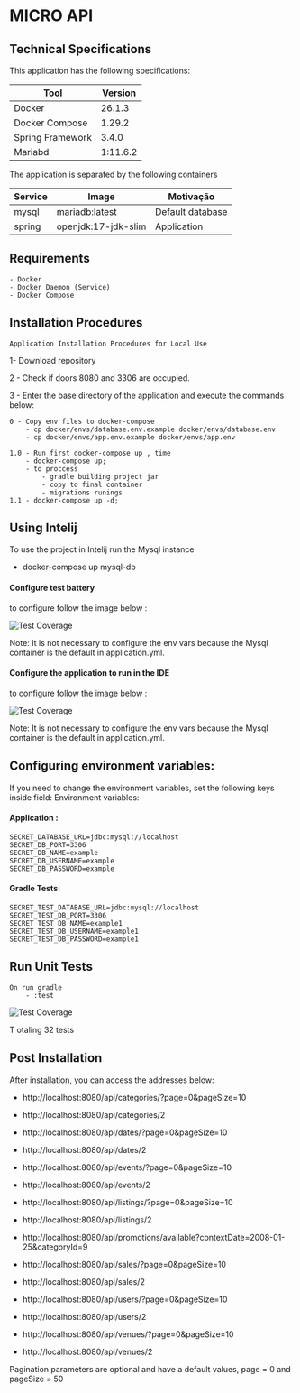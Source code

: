 # MICRO API 


## Technical Specifications

This application has the following specifications: 

| Tool | Version |
| --- | --- |
| Docker | 26.1.3 |
| Docker Compose | 1.29.2 |
| Spring Framework | 3.4.0 |
| Mariabd | 1:11.6.2 |


The application is separated by the following containers

| Service | Image | Motivação
| --- | --- | --- |
| mysql | mariadb:latest | Default database |
| spring | openjdk:17-jdk-slim | Application |

## Requirements
    - Docker
    - Docker Daemon (Service)
    - Docker Compose

## Installation Procedures
    Application Installation Procedures for Local Use

1- Download repository 
    
2 - Check if doors 8080 and 3306 are occupied.

3 - Enter the base directory of the application and execute the commands below:
    
    0 - Copy env files to docker-compose
        - cp docker/envs/database.env.example docker/envs/database.env
        - cp docker/envs/app.env.example docker/envs/app.env

    1.0 - Run first docker-compose up , time
        - docker-compose up; 
        - to proccess
            - gradle building project jar
            - copy to final container
            - migrations runings
    1.1 - docker-compose up -d;


## Using Intelij

To use the project in Intelij run the Mysql instance

 -  docker-compose up mysql-db

#### Configure test battery
to configure follow the image below :

![Test Coverage](images/config-tests.png)

Note: It is not necessary to configure the env vars because the Mysql container is the default in application.yml.

#### Configure the application to run in the IDE
to configure follow the image below :

![Test Coverage](images/config-app.png)

Note: It is not necessary to configure the env vars because the Mysql container is the default in application.yml.

## Configuring environment variables:

If you need to change the environment variables, set the following keys inside field:
Environment variables:

#### Application :

    SECRET_DATABASE_URL=jdbc:mysql://localhost
    SECRET_DB_PORT=3306
    SECRET_DB_NAME=example
    SECRET_DB_USERNAME=example
    SECRET_DB_PASSWORD=example


#### Gradle Tests:

    SECRET_TEST_DATABASE_URL=jdbc:mysql://localhost
    SECRET_TEST_DB_PORT=3306
    SECRET_TEST_DB_NAME=example1
    SECRET_TEST_DB_USERNAME=example1
    SECRET_TEST_DB_PASSWORD=example1

    
## Run Unit Tests
    On run gradle 
        - :test

![Test Coverage](images/coverage.png)

T                       otaling 32 tests

## Post Installation

After installation, you can access the addresses below:

- http://localhost:8080/api/categories/?page=0&pageSize=10
- http://localhost:8080/api/categories/2

- http://localhost:8080/api/dates/?page=0&pageSize=10
- http://localhost:8080/api/dates/2

- http://localhost:8080/api/events/?page=0&pageSize=10
- http://localhost:8080/api/events/2

- http://localhost:8080/api/listings/?page=0&pageSize=10
- http://localhost:8080/api/listings/2

- http://localhost:8080/api/promotions/available?contextDate=2008-01-25&categoryId=9

- http://localhost:8080/api/sales/?page=0&pageSize=10
- http://localhost:8080/api/sales/2

- http://localhost:8080/api/users/?page=0&pageSize=10
- http://localhost:8080/api/users/2

- http://localhost:8080/api/venues/?page=0&pageSize=10
- http://localhost:8080/api/venues/2


Pagination parameters are optional and have a default values, page = 0 and pageSize = 50


